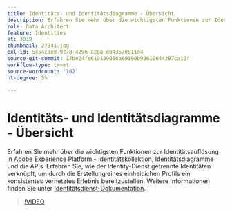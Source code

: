 ```yaml
---
title: Identitäts- und Identitätsdiagramme - Übersicht
description: Erfahren Sie mehr über die wichtigsten Funktionen zur Identitätsauflösung in Adobe Experience Platform&mdash, zur Identitätskollektion, zu Identitätsdiagrammen und den APIs. Erfahren Sie, wie der Identity-Dienst getrennte Identitäten verknüpft, um durch die Erstellung eines einheitlichen Profils ein konsistentes vernetztes Erlebnis bereitzustellen.
role: Data Architect
feature: Identities
kt: 3039
thumbnail: 27841.jpg
exl-id: 5e54cae9-9c78-4296-a28a-d043570811d4
source-git-commit: 17be24fe619139056a69190b98610644387ca18f
workflow-type: tm+mt
source-wordcount: '102'
ht-degree: 5%

---
```


# Identitäts- und Identitätsdiagramme - Übersicht

Erfahren Sie mehr über die wichtigsten Funktionen zur Identitätsauflösung in Adobe Experience Platform - Identitätskollektion, Identitätsdiagramme und die APIs. Erfahren Sie, wie der Identity-Dienst getrennte Identitäten verknüpft, um durch die Erstellung eines einheitlichen Profils ein konsistentes vernetztes Erlebnis bereitzustellen. Weitere Informationen finden Sie unter [Identitätsdienst-Dokumentation](https://experienceleague.adobe.com/docs/experience-platform/identity/home.html?lang=de).

>[!VIDEO](https://video.tv.adobe.com/v/27841?quality=12&learn=on)

